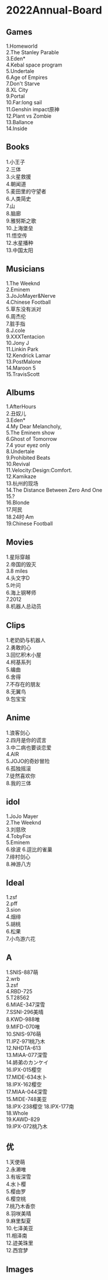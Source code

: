 # 2022Annual-Board

## Games
1.Homeworld  
2.The Stanley Parable  
3.Eden*  
4.Kebal space program  
5.Undertale  
6.Age of Empires  
7.Don't Starve  
8.XL City  
9.Portal  
10.Far:long sail  
11.Genshin impact原神  
12.Plant vs Zombie  
13.Ballance  
14.Inside  

## Books
1.小王子  
2.三体  
3.火星救援  
4.朝闻道  
5.麦田里的守望者  
6.人类简史  
7.山  
8.脑廊  
9.雅努斯之歌  
10.上海堡垒  
11.悟空传  
12.水星播种  
13.中国太阳  
 
## Musicians
1.The Weeknd  
2.Eminem  
3.JoJoMayer&Nerve  
4.Chinese Football  
5.草东没有派对  
6.周杰伦  
7.脏手指  
8.J.cole   
9.XXXTentacion  
10.Jony J  
11.Linkin Park  
12.Kendrick Lamar  
13.PostMalone   
14.Maroon 5  
15.TravisScott  

## Albums
1.AfterHours  
2.丑奴儿  
3.Eden*    
4.My Dear Melancholy,  
5.The Eminem show   
6.Ghost of Tomorrow   
7.4 your eyez only   
8.Undertale  
9.Prohibited Beats  
10.Revival   
11.Velocity:Design:Comfort.  
12.Kamikaze  
13.杭州的现场  
14.The Distance Between Zero And One  
15.?  
16.Blonde  
17.阿民   
18.24时·Am  
19.Chinese Football  

## Movies
1.星际穿越  
2.帝国的毁灭  
3.8 miles  
4.头文字D  
5.叶问  
6.海上钢琴师  
7.2012  
8.机器人总动员  

## Clips 
1.老奶奶与机器人  
2.勇敢的心  
3.回忆积木小屋  
4.柯基系列  
5.编曲  
6.舍得   
7.不存在的朋友  
8.无翼鸟  
9.包宝宝  

## Anime 
1.浪客剑心   
2.四月是你的谎言    
3.中二病也要谈恋爱  
4.AIR  
5.JOJO的奇妙冒险  
6.孤独摇滚  
7.徒然喜欢你  
8.我的三体  

## idol
1.JoJo Mayer  
2.The Weeknd  
3.刘慈欣  
4.TobyFox  
5.Eminem  
6.徐波
6.逗比的雀巢  
7.绯村剑心  
8.神游八方  

## Ideal
1.zsf  
2.pff  
3.sion  
4.烟绯  
5.胡桃  
6.松果  
7.小鸟游六花      

## A
1.SNIS-887萌  
2.wrb  
3.zsf  
4.RBD-725  
5.T28562   
6.MIAE-347深雪  
7.SSNI-296美晴  
8.KWD-988唯  
9.MIFD-070唯  
10.SNIS-976萌  
11.IPZ-971桃乃木  
12.NHDTA-613  
13.MIAA-077深雪  
14.姉弟のカンケイ  
16.IPX-015樱空  
17.MIDE-634水卜   
18.IPX-162樱空  
17.MIAA-044深雪  
15.MIDE-748美亚  
18.IPX-238樱空
18.IPX-177南  
18.Whole  
19.KAWD-829  
19.IPX-072桃乃木  

## 优
1.天使萌  
2.永濑唯  
3.有坂深雪  
4.水卜樱  
5.樱由罗  
6.樱空桃  
7.桃乃木香奈  
8.羽咲美晴  
9.麻里梨夏  
10.七泽美亚  
11.相泽南  
12.迹美珠里  
12.西宫梦  

## Images  
